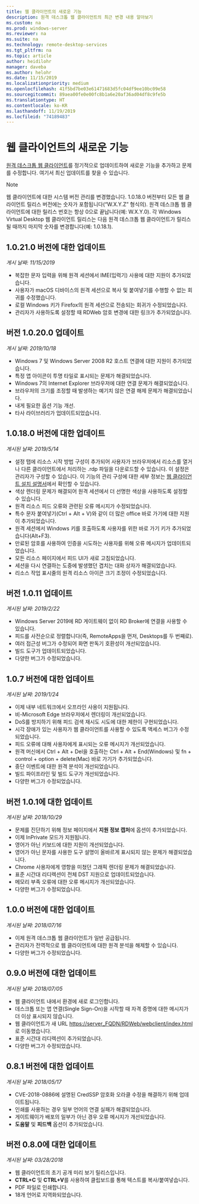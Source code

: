 ```yaml
---
title: 웹 클라이언트의 새로운 기능
description: 원격 데스크톱 웹 클라이언트의 최근 변경 내용 알아보기
ms.custom: na
ms.prod: windows-server
ms.reviewer: na
ms.suite: na
ms.technology: remote-desktop-services
ms.tgt_pltfrm: na
ms.topic: article
author: heidilohr
manager: daveba
ms.author: helohr
ms.date: 11/15/2019
ms.localizationpriority: medium
ms.openlocfilehash: 41f5bd7be03e61471683d5fc04df9ee10bc09e58
ms.sourcegitcommit: 89aea00fe0e00fc8b1a6e20af36ad04df8c9fe5b
ms.translationtype: HT
ms.contentlocale: ko-KR
ms.lasthandoff: 11/19/2019
ms.locfileid: "74189483"
---
```

# <a name="whats-new-in-the-web-client"></a>웹 클라이언트의 새로운 기능

[원격 데스크톱 웹 클라이언트](remote-desktop-web-client.md)를 정기적으로 업데이트하여 새로운 기능을 추가하고 문제를 수정합니다. 여기서 최신 업데이트를 찾을 수 있습니다.

> [!NOTE]
> 웹 클라이언트에 대한 시스템 버전 관리를 변경했습니다. 1\.0.18.0 버전부터 모든 웹 클라이언트 릴리스 버전에는 숫자가 포함됩니다(“W.X.Y.Z” 형식의). 원격 데스크톱 웹 클라이언트에 대한 릴리스 번호는 항상 0으로 끝납니다(예: W.X.Y.0). 각 Windows Virtual Desktop 웹 클라이언트 릴리스는 다음 원격 데스크톱 웹 클라이언트가 릴리스될 때까지 마지막 숫자를 변경합니다(예: 1.0.18.1).

## <a name="updates-for-version-10210"></a>1\.0.21.0 버전에 대한 업데이트
*게시 날짜: 11/15/2019*

- 복잡한 문자 입력을 위해 원격 세션에서 IME(입력기) 사용에 대한 지원이 추가되었습니다.
- 사용자가 macOS 디바이스의 원격 세션으로 복사 및 붙여넣기를 수행할 수 없는 회귀를 수정했습니다.
- 로컬 Windows 키가 Firefox의 원격 세션으로 전송되는 회귀가 수정되었습니다.
- 관리자가 사용하도록 설정할 때 RDWeb 암호 변경에 대한 링크가 추가되었습니다.

## <a name="updates-for-version-10200"></a>버전 1.0.20.0 업데이트
*게시 날짜: 2019/10/18*

- Windows 7 및 Windows Server 2008 R2 호스트 연결에 대한 지원이 추가되었습니다.
- 특정 앱 아이콘이 투명 타일로 표시되는 문제가 해결되었습니다.
- Windows 7의 Internet Explorer 브라우저에 대한 연결 문제가 해결되었습니다.
- 브라우저의 크기를 조정할 때 발생하는 예기치 않은 연결 해제 문제가 해결되었습니다.
- 내게 필요한 옵션 기능 개선.
- 타사 라이브러리가 업데이트되었습니다.

## <a name="updates-for-version-10180"></a>1\.0.18.0 버전에 대한 업데이트
*게시된 날짜: 2019/5/14*

- 설정 탭에 리소스 시작 방법 구성이 추가되어 사용자가 브라우저에서 리소스를 열거나 다른 클라이언트에서 처리하는 .rdp 파일을 다운로드할 수 있습니다. 이 설정은 관리자가 구성할 수 있습니다. 이 기능의 관리 구성에 대한 세부 정보는 [웹 클라이언트 설치 설명서](remote-desktop-web-client-admin.md)에서 확인할 수 있습니다.
- 색상 렌더링 문제가 해결되어 원격 세션에서 더 선명한 색상을 사용하도록 설정할 수 있습니다.
- 원격 리소스 피드 오류와 관련된 오류 메시지가 수정되었습니다.
- 특수 문자 붙여넣기(Ctrl + Alt + V)와 같이 더 많은 office 바로 가기에 대한 지원이 추가되었습니다.
- 원격 세션에서 Windows 키를 호출하도록 사용자를 위한 바로 가기 키가 추가되었습니다(Alt+F3).
- 만료된 암호를 사용하여 인증을 시도하는 사용자를 위해 오류 메시지가 업데이트되었습니다.
- 모든 리소스 페이지에서 피드 UI가 새로 고침되었습니다.
- 세션을 다시 연결하는 도중에 발생했던 겹치는 대화 상자가 해결되었습니다.
- 리소스 작업 표시줄의 원격 리소스 아이콘 크기 조정이 수정되었습니다.

## <a name="updates-for-version-1011"></a>버전 1.0.11 업데이트
*게시된 날짜: 2019/2/22*

- Windows Server 2019에 RD 게이트웨이 없이 RD Broker에 연결을 사용할 수 있습니다.
- 피드를 사전순으로 정렬합니다(즉, RemoteApps을 먼저, Desktops를 두 번째로).
- 여러 접근성 버그가 수정되어 화면 판독기 호환성이 개선되었습니다.
- 빌드 도구가 업데이트되었습니다.
- 다양한 버그가 수정되었습니다.

## <a name="updates-for-version-107"></a>1\.0.7 버전에 대한 업데이트
*게시된 날짜: 2019/1/24*

- 이제 내부 네트워크에서 오프라인 사용이 지원됩니다.
- 비-Microsoft Edge 브라우저에서 렌더링이 개선되었습니다.
- DoS를 방지하기 위해 피드 검색 재시도 시도에 대한 제한이 구현되었습니다.
- 시각 장애가 있는 사용자가 웹 클라이언트를 사용할 수 있도록 액세스 버그가 수정되었습니다.
- 피드 오류에 대해 사용자에게 표시되는 오류 메시지가 개선되었습니다.
- 원격 머신에서 Ctrl + Alt + Del을 호출하는 Ctrl + Alt + End(Windows) 및 fn + control + option + delete(Mac) 바로 가기가 추가되었습니다.
- 중단 이벤트에 대한 원격 분석이 개선되었습니다.
- 빌드 파이프라인 및 빌드 도구가 개선되었습니다.
- 다양한 버그가 수정되었습니다.

## <a name="updates-for-version-101"></a>버전 1.0.1에 대한 업데이트
*게시된 날짜: 2018/10/29*

- 문제를 진단하기 위해 정보 페이지에서 **지원 정보 캡처**에 옵션이 추가되었습니다.
- 이제 InPrivate 모드가 지원됩니다.
- 영어가 아닌 키보드에 대한 지원이 개선되었습니다.
- 영어가 아닌 문자를 사용한 도구 설명이 올바르게 표시되지 않는 문제가 해결되었습니다.
- Chrome 사용자에게 영향을 미쳤던 그래픽 렌더링 문제가 해결되었습니다.
- 표준 시간대 리디렉션이 전체 DST 지원으로 업데이트되었습니다.
- 메모리 부족 오류에 대한 오류 메시지가 개선되었습니다.
- 다양한 버그가 수정되었습니다.

## <a name="updates-for-version-100"></a>1\.0.0 버전에 대한 업데이트
*게시된 날짜: 2018/07/16*

- 이제 원격 데스크톱 웹 클라이언트가 일반 공급됩니다.
- 관리자가 전역적으로 웹 클라이언트에 대한 원격 분석을 해제할 수 있습니다.
- 다양한 버그가 수정되었습니다.

## <a name="updates-for-version-090"></a>0\.9.0 버전에 대한 업데이트
*게시된 날짜: 2018/07/05*

- 웹 클라이언트 내에서 환경에 새로 로그인합니다.
- 데스크톱 또는 앱 연결(Single Sign-On)을 시작할 때 자격 증명에 대한 메시지가 더 이상 표시되지 않습니다.
- 웹 클라이언트가 새 URL <https://server_FQDN/RDWeb/webclient/index.html>로 이동했습니다.
- 표준 시간대 리디렉션이 추가되었습니다.
- 다양한 버그가 수정되었습니다.

## <a name="updates-for-version-081"></a>0\.8.1 버전에 대한 업데이트
*게시된 날짜: 2018/05/17*

- CVE-2018-0886에 설명된 CredSSP 암호화 오라클 수정을 해결하기 위해 업데이트됩니다.
- 인쇄를 사용하는 경우 일부 언어의 연결 실패가 해결되었습니다.
- 게이트웨이가 배포의 일부가 아닌 경우 오류 메시지가 개선되었습니다.
- **도움말** 및 **피드백** 옵션이 추가되었습니다.

## <a name="updates-for-version-080"></a>버전 0.8.0에 대한 업데이트
*게시된 날짜: 03/28/2018*

- 웹 클라이언트의 초기 공개 미리 보기 릴리스입니다.
- **CTRL+C** 및 **CTRL+V**를 사용하여 클립보드를 통해 텍스트를 복사/붙여넣습니다.
- PDF 파일로 인쇄합니다.
- 18개 언어로 지역화되었습니다.
